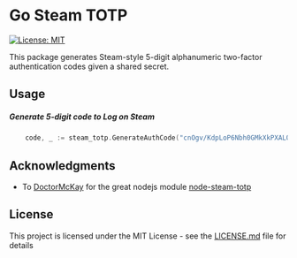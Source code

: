 # Go Steam TOTP
[![License: MIT](https://img.shields.io/badge/License-MIT-yellow.svg)](https://opensource.org/licenses/MIT)

This package generates Steam-style 5-digit alphanumeric two-factor authentication codes given a shared secret.

## Usage
##### Generate 5-digit code to Log on Steam

```go
	code, _ := steam_totp.GenerateAuthCode("cnOgv/KdpLoP6Nbh0GMkXkPXALQ=", time.Now()))
```

## Acknowledgments
- To [DoctorMcKay](https://github.com/DoctorMcKay) for the great nodejs module [node-steam-totp](https://github.com/DoctorMcKay/node-steam-totp)

## License

This project is licensed under the MIT License - see the [LICENSE.md](LICENSE) file for details